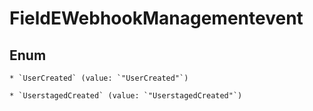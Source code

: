 
# FieldEWebhookManagementevent

## Enum


    * `UserCreated` (value: `"UserCreated"`)

    * `UserstagedCreated` (value: `"UserstagedCreated"`)



